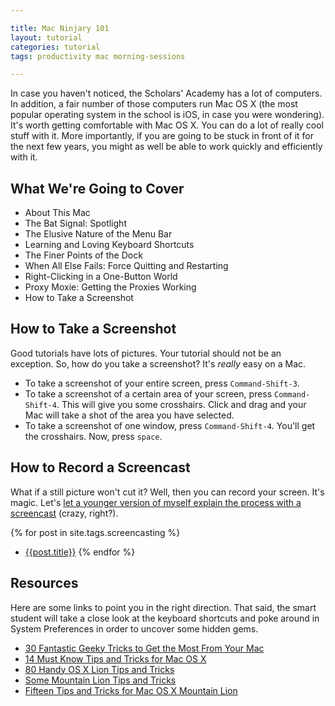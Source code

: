```yaml
---

title: Mac Ninjary 101
layout: tutorial
categories: tutorial
tags: productivity mac morning-sessions

---
```


In case you haven't noticed, the Scholars' Academy has a lot of computers. In addition, a fair number of those computers run Mac OS X (the most popular operating system in the school is iOS, in case you were wondering). It's worth getting comfortable with Mac OS X. You can do a lot of really cool stuff with it. More importantly, if you are going to be stuck in front of it for the next few years, you might as well be able to work quickly and efficiently with it.

## What We're Going to Cover

* About This Mac
* The Bat Signal: Spotlight
* The Elusive Nature of the Menu Bar
* Learning and Loving Keyboard Shortcuts
* The Finer Points of the Dock
* When All Else Fails: Force Quitting and Restarting
* Right-Clicking in a One-Button World
* Proxy Moxie: Getting the Proxies Working
* How to Take a Screenshot

## How to Take a Screenshot

Good tutorials have lots of pictures. Your tutorial should not be an exception. So, how do you take a screenshot? It's _really_ easy on a Mac.

* To take a screenshot of your entire screen, press `Command-Shift-3`.
* To take a screenshot of a certain area of your screen, press `Command-Shift-4`. This will give you some crosshairs. Click and drag and your Mac will take a shot of the area you have selected.
* To take a screenshot of one window, press `Command-Shift-4`. You'll get the crosshairs. Now, press `space`.

## How to Record a Screencast

What if a still picture won't cut it? Well, then you can record your screen. It's magic. Let's [let a younger version of myself explain the process with a screencast][vimeo] (crazy, right?).

[vimeo]: https://vimeo.com/26682644

{% for post in site.tags.screencasting %}
* [{{post.title}}]({{post.url}})
{% endfor %}

## Resources

Here are some links to point you in the right direction. That said, the smart student will take a close look at the keyboard shortcuts and poke around in System Preferences in order to uncover some hidden gems.

* [30 Fantastic Geeky Tricks to Get the Most From Your Mac][1]
* [14 Must Know Tips and Tricks for Mac OS X][2]
* [80 Handy OS X Lion Tips and Tricks][3]
* [Some Mountain Lion Tips and Tricks][4]
* [Fifteen Tips and Tricks for Mac OS X Mountain Lion][5]

[1]: http://mac.appstorm.net/roundups/30-fantastic-geeky-tricks-to-get-the-most-from-your-mac/
[2]: http://osxdaily.com/2012/06/08/14-must-know-tips-tricks-for-mac-os-x/
[3]: http://www.techradar.com/us/news/software/operating-systems/80-handy-os-x-lion-tips-and-tricks-1044374
[4]: http://9to5mac.com/2012/07/30/some-mountain-lion-tips-and-tricks/
[5]: http://miami.cbslocal.com/2012/08/11/fifteen-tips-and-tricks-for-mac-os-x-mountain-lion/